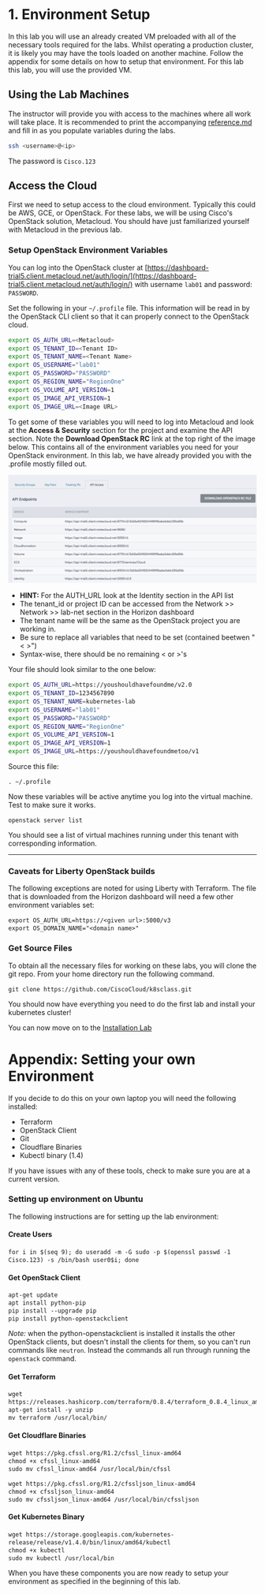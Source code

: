 # 1. Environment Setup

In this lab you will use an already created VM preloaded with all of the necessary tools required for the labs. Whilst operating a production cluster, it is likely you may have the tools loaded on another machine. Follow the appendix for some details on how to setup that environment. For this lab this lab, you will use the provided VM.

## Using the Lab Machines

The instructor will provide you with access to the machines where all work will take place. It is recommended to print the accompanying [reference.md](../reference.md) and fill in as you populate variables during the labs. 

```bash
ssh <username>@<ip>
```
The password is ```Cisco.123```


## Access the Cloud

First we need to setup access to the cloud environment. Typically this could be AWS, GCE, or OpenStack. For these labs, we will be using Cisco's OpenStack solution, Metacloud. You should have just familiarized yourself with Metacloud in the previous lab.

### Setup OpenStack Environment Variables

You can log into the OpenStack cluster at [https://dashboard-trial5.client.metacloud.net/auth/login/](https://dashboard-trial5.client.metacloud.net/auth/login/) with username ```lab01``` and password: ```PASSWORD```.

Set the following in your ```~/.profile``` file. This information will be read in by the OpenStack CLI client so that it can properly connect to the OpenStack cloud.

```bash
export OS_AUTH_URL=<Metacloud>
export OS_TENANT_ID=<Tenant ID>
export OS_TENANT_NAME=<Tenant Name>
export OS_USERNAME="lab01"
export OS_PASSWORD="PASSWORD"
export OS_REGION_NAME="RegionOne"
export OS_VOLUME_API_VERSION=1
export OS_IMAGE_API_VERSION=1
export OS_IMAGE_URL=<Image URL>
```

To get some of these variables you will need to log into Metacloud and look at the **Access & Security** section for the project and examine the API section. Note the **Download OpenStack RC** link at the top right of the image below. This contains all of the environment variables you need for your OpenStack environment. In this lab, we have already provided you with the .profile mostly filled out.

![api access](images/mc1.png)

  * **HINT:** For the AUTH_URL look at the Identity section in the API list 
  * The tenant_id or project ID can be accessed from the Network >> Network >> lab-net section in the Horizon dashboard
  * The tenant name will be the same as the OpenStack project you are working in.
  * Be sure to replace all variables that need to be set (contained beetwen "< >")
  * Syntax-wise, there should be no remaining < or  >'s

Your file should look similar to the one below:

```bash
export OS_AUTH_URL=https://youshouldhavefoundme/v2.0
export OS_TENANT_ID=1234567890
export OS_TENANT_NAME=kubernetes-lab
export OS_USERNAME="lab01"
export OS_PASSWORD="PASSWORD"
export OS_REGION_NAME="RegionOne"
export OS_VOLUME_API_VERSION=1
export OS_IMAGE_API_VERSION=1
export OS_IMAGE_URL=https://youshouldhavefoundmetoo/v1

```  

Source this file: 

```
. ~/.profile
```
Now these variables will be active anytime you log into the virtual machine. Test to make sure it works. 

```
openstack server list
```
You should see a list of virtual machines running under this tenant with corresponding information.

<HR>





### Caveats for Liberty OpenStack builds
The following exceptions are noted for using Liberty with Terraform.  The file that is downloaded from the Horizon dashboard will need a few other environment variables set:

```
export OS_AUTH_URL=https://<given url>:5000/v3
export OS_DOMAIN_NAME="<domain name>"
```

### Get Source Files

To obtain all the necessary files for working on these labs, you will clone the git repo. From your home directory run the following command.

```
git clone https://github.com/CiscoCloud/k8sclass.git
```

You should now have everything you need to do the first lab and install your kubernetes cluster!

You can now move on to the [Installation Lab](https://github.com/CiscoCloud/k8sclass/blob/master/02-Install/README.md)


# Appendix: Setting your own Environment

If you decide to do this on your own laptop you will need the following installed: 

* Terraform
* OpenStack Client
* Git
* Cloudflare Binaries
* Kubectl binary (1.4)

If you have issues with any of these tools, check to make sure you are at a current version.  

### Setting up environment on Ubuntu

The following instructions are for setting up the lab environment: 

#### Create Users

```
for i in $(seq 9); do useradd -m -G sudo -p $(openssl passwd -1 Cisco.123) -s /bin/bash user0$i; done
```

#### Get OpenStack Client

```
apt-get update
apt install python-pip
pip install --upgrade pip
pip install python-openstackclient
```
_Note:_ when the python-openstackclient is installed it installs the other OpenStack clients, but doesn't install the clients for them, so you can't run commands like ```neutron```.  Instead the commands all run through running the ```openstack``` command.  

#### Get Terraform 

```
wget https://releases.hashicorp.com/terraform/0.8.4/terraform_0.8.4_linux_amd64.zip
apt-get install -y unzip
mv terraform /usr/local/bin/
```

#### Get Cloudflare Binaries

```
wget https://pkg.cfssl.org/R1.2/cfssl_linux-amd64
chmod +x cfssl_linux-amd64
sudo mv cfssl_linux-amd64 /usr/local/bin/cfssl
```

```
wget https://pkg.cfssl.org/R1.2/cfssljson_linux-amd64
chmod +x cfssljson_linux-amd64
sudo mv cfssljson_linux-amd64 /usr/local/bin/cfssljson
```

#### Get Kubernetes Binary

```
wget https://storage.googleapis.com/kubernetes-release/release/v1.4.0/bin/linux/amd64/kubectl
chmod +x kubectl
sudo mv kubectl /usr/local/bin
```

When you have these components you are now ready to setup your environment as specified in the beginning of this lab.
